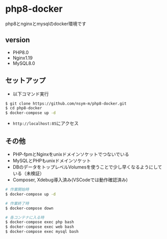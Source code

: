 # php8-docker
php8とnginxとmysqlのdocker環境です

## version
- PHP8.0
- Nginx1.19
- MySQL8.0

## セットアップ
- 以下コマンド実行
```sh
$ git clone https://github.com/nsym-m/php8-docker.git
$ cd php8-docker
$ docker-compose up -d
```
- `http://localhost:85`にアクセス

## その他
- PHP-fpmとNginxをunixドメインソケットでつないでいる
- MySQLとPHPもunixドメインソケット
- DBのデータをトップレベルVolumesを使うことで少し早くなるようにしている（未検証）
- Composer, Xdebug導入済み(VSCodeでは動作確認済み)
```sh
# 作業開始時
$ docker-compose up -d

# 作業終了時
$ docker-compose down

# 各コンテナに入る時
$ docker-compose exec php bash
$ docker-compose exec web bash
$ docker-compose exec mysql bash
```

